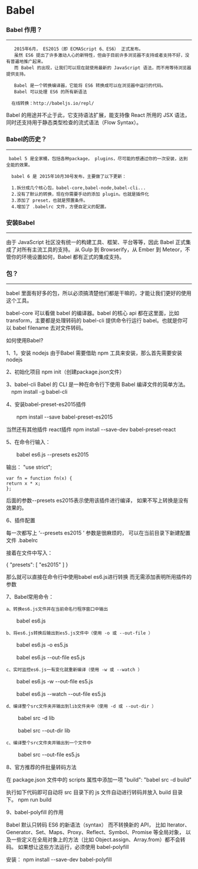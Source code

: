 # Babel
### Babel 作用？
---
```
   2015年6月， ES2015（即 ECMAScript 6、ES6） 正式发布。
   虽然 ES6 提出了许多激动人心的新特性，但由于目前许多浏览器不支持或者支持不好，没有普遍地推广起来。
   而 Babel 的出现，让我们可以现在就使用最新的 JavaScript 语法，而不用等待浏览器提供支持。

   Babel 是一个转换编译器，它能将 ES6 转换成可以在浏览器中运行的代码。
   Babel 可以处理 ES6 的所有新语法

  在线转换：http://babeljs.io/repl/
```
   Babel 的用途并不止于此，它支持语法扩展，能支持像 React 所用的 JSX 语法，同时还支持用于静态类型检查的流式语法（Flow Syntax）。

### Babel的历史？
---
```
 babel 5 是全家桶，包括各种package， plugins，尽可能的想通过你的一次安装，达到全能的效果。
 
  babel 6 是 2015年10月30号发布，主要做了以下更新：

  1.拆分成几个核心包，babel-core,babel-node,babel-cli...
  2.没有了默认的转换，现在你需要手动的添加 plugin。也就是插件化
  3.添加了 preset，也就是预置条件。
  4.增加了 .babelrc 文件，方便自定义的配置。
```


### 安装Babel
---
由于 JavaScript 社区没有统一的构建工具、框架、平台等等，因此 Babel 正式集成了对所有主流工具的支持。 从 Gulp 到 Browserify，从 Ember 到 Meteor，不管你的环境设置如何，Babel 都有正式的集成支持。

### 包？
---
babel 里面有好多的包，所以必须搞清楚他们都是干嘛的，才能让我们更好的使用这个工具。

babel-core
可以看做 babel 的编译器。babel 的核心 api 都在这里面，比如 transform，主要都是处理转码的
babel-cli
提供命令行运行 babel。也就是你可以 babel filename 去对文件转码。

如何使用Babel?

1、1，安装 nodejs
由于Babel 需要借助 npm 工具来安装，那么首先需要安装 nodejs


2、初始化项目 npm init（创建package.json文件）


3、babel-cli
Babel 的 CLI 是一种在命令行下使用 Babel 编译文件的简单方法。
　npm install -g babel-cli

4、安装babel-preset-es2015插件

　　npm install --save babel-preset-es2015

当然还有其他插件
  react插件
  npm install --save-dev babel-preset-react

5、在命令行输入：

　　babel es6.js --presets es2015

  输出：
    "use strict";

    var fn = function fn(x) {
    return x * x;
    };

   后面的参数--presets es2015表示使用该插件进行编译，
   如果不写上转换是没有效果的。

6、插件配置

  每一次都写上 ‘--presets es2015 ’ 参数是很麻烦的，
  可以在当前目录下新建配置文件 .babelrc

  接着在文件中写入：

{
    "presets": [
        "es2015"
    ]
}

那么就可以直接在命令行中使用babel es6.js进行转换
而无需添加表明所用插件的参数

7、Babel常用命令：

    a、转换es6.js文件并在当前命名行程序窗口中输出

　　babel es6.js

    b、将es6.js转换后输出到es5.js文件中（使用 -o 或 --out-file ）

　　babel es6.js -o es5.js 

　　babel es6.js --out-file es5.js

    c、实时监控es6.js一有变化就重新编译（使用 -w 或 --watch ）

　　babel es6.js -w --out-file es5.js

　　babel es6.js --watch --out-file es5.js

    d、编译整个src文件夹并输出到lib文件夹中（使用 -d 或 --out-dir ）

　　  babel src -d lib

　　  babel src --out-dir lib

    c、编译整个src文件夹并输出到一个文件中

　　 babel src --out-file es5.js

8、官方推荐的件批量转码方法

   在 package.json 文件中的 scripts 属性中添加一项
    "build": "babel src -d build"

   执行如下代码即可自动将 src 目录下的 js 文件自动进行转码并放入 build 目录下。
   npm run build


9、babel-polyfill 的作用

Babel 默认只转码 ES6 的新语法（syntax）
而不转换新的 API，
比如 Iterator、Generator、Set、Maps、Proxy、Reflect、Symbol、Promise 等全局对象，
以及一些定义在全局对象上的方法（比如 Object.assign、Array.from）都不会转码。
如果想让这些方法运行，必须使用 babel-polyfill

安装：
npm install --save-dev babel-polyfill


